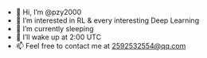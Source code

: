 - 👋 Hi, I’m @pzy2000
- 👀 I’m interested in RL & every interesting Deep Learning
- 🌱 I’m currently sleeping
- 💞️ I’ll wake up at 2:00 UTC
- 📫 Feel free to contact me at 2592532554@qq.com


